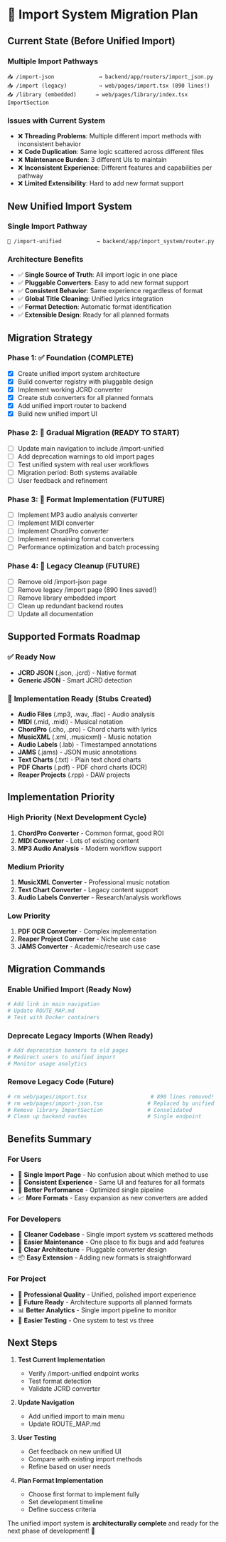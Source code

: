 # 🔄 Import System Migration Plan

## Current State (Before Unified Import)

### Multiple Import Pathways
```
📥 /import-json              → backend/app/routers/import_json.py
📥 /import (legacy)          → web/pages/import.tsx (890 lines!)
📥 /library (embedded)      → web/pages/library/index.tsx ImportSection
```

### Issues with Current System
- ❌ **Threading Problems**: Multiple different import methods with inconsistent behavior
- ❌ **Code Duplication**: Same logic scattered across different files
- ❌ **Maintenance Burden**: 3 different UIs to maintain
- ❌ **Inconsistent Experience**: Different features and capabilities per pathway
- ❌ **Limited Extensibility**: Hard to add new format support

## New Unified Import System

### Single Import Pathway
```
🎯 /import-unified           → backend/app/import_system/router.py
```

### Architecture Benefits
- ✅ **Single Source of Truth**: All import logic in one place
- ✅ **Pluggable Converters**: Easy to add new format support
- ✅ **Consistent Behavior**: Same experience regardless of format
- ✅ **Global Title Cleaning**: Unified lyrics integration
- ✅ **Format Detection**: Automatic format identification
- ✅ **Extensible Design**: Ready for all planned formats

## Migration Strategy

### Phase 1: ✅ **Foundation (COMPLETE)**
- [x] Create unified import system architecture
- [x] Build converter registry with pluggable design
- [x] Implement working JCRD converter
- [x] Create stub converters for all planned formats
- [x] Add unified import router to backend
- [x] Build new unified import UI

### Phase 2: 🚧 **Gradual Migration (READY TO START)**
- [ ] Update main navigation to include /import-unified
- [ ] Add deprecation warnings to old import pages
- [ ] Test unified system with real user workflows
- [ ] Migration period: Both systems available
- [ ] User feedback and refinement

### Phase 3: 🔮 **Format Implementation (FUTURE)**
- [ ] Implement MP3 audio analysis converter
- [ ] Implement MIDI converter
- [ ] Implement ChordPro converter
- [ ] Implement remaining format converters
- [ ] Performance optimization and batch processing

### Phase 4: 🔮 **Legacy Cleanup (FUTURE)**
- [ ] Remove old /import-json page
- [ ] Remove legacy /import page (890 lines saved!)
- [ ] Remove library embedded import
- [ ] Clean up redundant backend routes
- [ ] Update all documentation

## Supported Formats Roadmap

### ✅ **Ready Now**
- **JCRD JSON** (.json, .jcrd) - Native format
- **Generic JSON** - Smart JCRD detection

### 🚧 **Implementation Ready (Stubs Created)**
- **Audio Files** (.mp3, .wav, .flac) - Audio analysis
- **MIDI** (.mid, .midi) - Musical notation
- **ChordPro** (.cho, .pro) - Chord charts with lyrics
- **MusicXML** (.xml, .musicxml) - Music notation
- **Audio Labels** (.lab) - Timestamped annotations
- **JAMS** (.jams) - JSON music annotations
- **Text Charts** (.txt) - Plain text chord charts
- **PDF Charts** (.pdf) - PDF chord charts (OCR)
- **Reaper Projects** (.rpp) - DAW projects

## Implementation Priority

### High Priority (Next Development Cycle)
1. **ChordPro Converter** - Common format, good ROI
2. **MIDI Converter** - Lots of existing content
3. **MP3 Audio Analysis** - Modern workflow support

### Medium Priority
1. **MusicXML Converter** - Professional music notation
2. **Text Chart Converter** - Legacy content support
3. **Audio Labels Converter** - Research/analysis workflows

### Low Priority
1. **PDF OCR Converter** - Complex implementation
2. **Reaper Project Converter** - Niche use case
3. **JAMS Converter** - Academic/research use case

## Migration Commands

### Enable Unified Import (Ready Now)
```bash
# Add link in main navigation
# Update ROUTE_MAP.md
# Test with Docker containers
```

### Deprecate Legacy Imports (When Ready)
```bash
# Add deprecation banners to old pages
# Redirect users to unified import
# Monitor usage analytics
```

### Remove Legacy Code (Future)
```bash
# rm web/pages/import.tsx                    # 890 lines removed!
# rm web/pages/import-json.tsx              # Replaced by unified
# Remove library ImportSection              # Consolidated
# Clean up backend routes                   # Single endpoint
```

## Benefits Summary

### For Users
- 🎯 **Single Import Page** - No confusion about which method to use
- 🔄 **Consistent Experience** - Same UI and features for all formats
- 🚀 **Better Performance** - Optimized single pipeline
- 📈 **More Formats** - Easy expansion as new converters are added

### For Developers
- 🧹 **Cleaner Codebase** - Single import system vs scattered methods
- 🔧 **Easier Maintenance** - One place to fix bugs and add features
- 🎯 **Clear Architecture** - Pluggable converter design
- 📦 **Easy Extension** - Adding new formats is straightforward

### For Project
- 🎵 **Professional Quality** - Unified, polished import experience
- 🚀 **Future Ready** - Architecture supports all planned formats
- 📊 **Better Analytics** - Single import pipeline to monitor
- 🔄 **Easier Testing** - One system to test vs three

## Next Steps

1. **Test Current Implementation**
   - Verify /import-unified endpoint works
   - Test format detection
   - Validate JCRD converter

2. **Update Navigation**
   - Add unified import to main menu
   - Update ROUTE_MAP.md

3. **User Testing**
   - Get feedback on new unified UI
   - Compare with existing import methods
   - Refine based on user needs

4. **Plan Format Implementation**
   - Choose first format to implement fully
   - Set development timeline
   - Define success criteria

The unified import system is **architecturally complete** and ready for the next phase of development! 🎉
